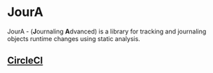 # JourA

JourA - (**J**ournaling **A**dvanced) is a library for tracking and journaling objects runtime changes using static
analysis.

## [CircleCI](https://app.circleci.com/pipelines/github/Lexcorp3439/Joura)
